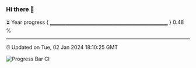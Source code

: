 ### Hi there 👋

⏳ Year progress { ▁▁▁▁▁▁▁▁▁▁▁▁▁▁▁▁▁▁▁▁▁▁▁▁▁▁▁▁▁▁ } 0.48 %

---

⏰ Updated on Tue, 02 Jan 2024 18:10:25 GMT

![Progress Bar CI](https://github.com/Shyam-Makwana/GitHub-Actions-Demo/workflows/Progress%20Bar%20CI/badge.svg)
